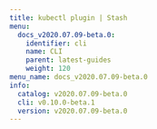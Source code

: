 ```yaml
---
title: kubectl plugin | Stash
menu:
  docs_v2020.07.09-beta.0:
    identifier: cli
    name: CLI
    parent: latest-guides
    weight: 120
menu_name: docs_v2020.07.09-beta.0
info:
  catalog: v2020.07.09-beta.0
  cli: v0.10.0-beta.1
  version: v2020.07.09-beta.0
---
```


